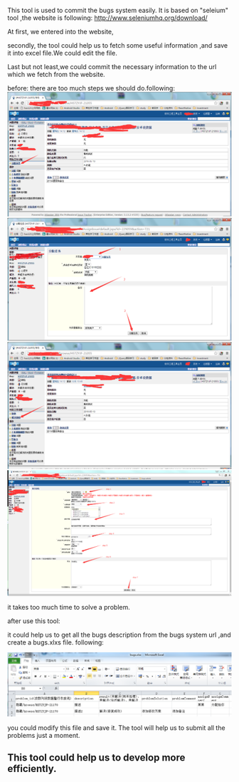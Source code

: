 This tool is used to commit the bugs system easily.
It is based on "seleium" tool ,the website is following:
http://www.seleniumhq.org/download/

At first, we entered into the website,

secondly, the tool could help us to fetch some useful information ,and save it into excel file.We could edit the file.

Last but not least,we could commit the necessary information to the url which we fetch from the website.

before: there are too much steps we should do.following:
![image](/pics/1.png)
![image](/pics/2.png)
![image](/pics/3.png)
![image](/pics/4.png)

it takes too much time to solve a problem.

after use this tool:


  it could help us to get all the bugs description from the bugs system url ,and create a bugs.xlxs file. following:
  
  ![image](/pics/5.png)
  
  you could modify this file and save it. The tool will help us to submit all the problems just a moment.
  
  ##  This tool could help us to develop more efficiently.
